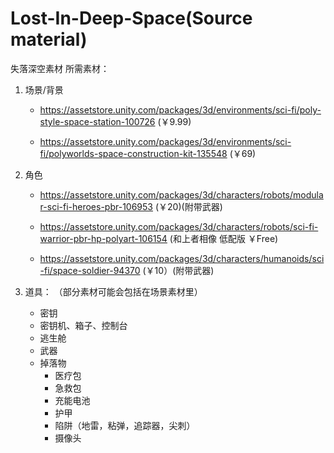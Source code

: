 # Lost-In-Deep-Space(Source material)
失落深空素材
所需素材：

1. 场景/背景

   - https://assetstore.unity.com/packages/3d/environments/sci-fi/poly-style-space-station-100726 (￥9.99)

   - https://assetstore.unity.com/packages/3d/environments/sci-fi/polyworlds-space-construction-kit-135548 (￥69)

2. 角色

   - https://assetstore.unity.com/packages/3d/characters/robots/modular-sci-fi-heroes-pbr-106953 (￥20)(附带武器)

   - https://assetstore.unity.com/packages/3d/characters/robots/sci-fi-warrior-pbr-hp-polyart-106154 (和上者相像	低配版	￥Free)

   - https://assetstore.unity.com/packages/3d/characters/humanoids/sci-fi/space-soldier-94370 (￥10）(附带武器)


3. 道具： （部分素材可能会包括在场景素材里）

   - 密钥
   - 密钥机、箱子、控制台
   - 逃生舱
   - 武器
   - 掉落物
     - 医疗包
     - 急救包
     - 充能电池
     - 护甲
     - 陷阱（地雷，粘弹，追踪器，尖刺）
     - 摄像头
